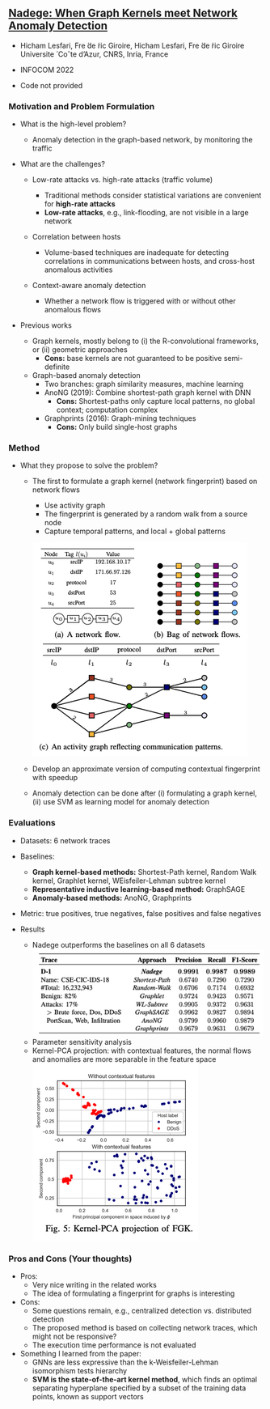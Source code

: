## [Nadege: When Graph Kernels meet Network Anomaly Detection](https://ieeexplore.ieee.org/document/9796978)

* Hicham Lesfari, Fre ́de ́ric Giroire, Hicham Lesfari, Fre ́de ́ric Giroire Universite ́ Coˆte d’Azur, CNRS, Inria, France

* INFOCOM 2022

* Code not provided

### Motivation and Problem Formulation

* What is the high-level problem?
  * Anomaly detection in the graph-based network, by monitoring the traffic

* What are the challenges?
  * Low-rate attacks vs. high-rate attacks (traffic volume)
    * Traditional methods consider statistical variations are convenient for **high-rate attacks**
    * **Low-rate attacks**, e.g., link-flooding, are not visible in a large network

  * Correlation between hosts
    * Volume-based techniques are inadequate for detecting correlations in communications between hosts, and cross-host anomalous activities

  * Context-aware anomaly detection
    * Whether a network flow is triggered with or without other anomalous flows

* Previous works
  * Graph kernels, mostly belong to (i) the R-convolutional frameworks, or (ii) geometric approaches
    * **Cons:** base kernels are not guaranteed to be positive semi-definite
  * Graph-based anomaly detection
    * Two branches: graph similarity measures, machine learning
    * AnoNG (2019): Combine shortest-path graph kernel with DNN
      * **Cons:** Shortest-paths only capture local patterns, no global context; computation complex
    * Graphprints (2016): Graph-mining techniques
      * **Cons:** Only build single-host graphs

### Method

* What they propose to solve the problem?

  * The first to formulate a graph kernel (network fingerprint) based on network flows

    * Use activity graph
    * The fingerprint is generated by a random walk from a source node
    * Capture temporal patterns, and local + global patterns

    ![fingerprint](./fingerprint.png)

  * Develop an approximate version of computing contextual fingerprint with speedup

  * Anomaly detection can be done after (i) formulating a graph kernel, (ii) use SVM as learning model for anomaly detection


### Evaluations

* Datasets: 6 network traces
* Baselines:
  * **Graph kernel-based methods:** Shortest-Path kernel, Random Walk kernel, Graphlet kernel, WEisfeiler-Lehman subtree kernel
  * **Representative inductive learning-based method:** GraphSAGE
  * **Anomaly-based methods:** AnoNG, Graphprints

* Metric: true positives, true negatives, false positives and false negatives
* Results
  * Nadege outperforms the baselines on all 6 datasets
    ![performance](./performance.png)
  * Parameter sensitivity analysis
  * Kernel-PCA projection: with contextual features, the normal flows and anomalies are more separable in the feature space
    ![pca_kernel](./pca_kernel.png)


### Pros and Cons (Your thoughts)

* Pros:
  * Very nice writing in the related works
  * The idea of formulating a fingerprint for graphs is interesting
* Cons:
  * Some questions remain, e.g., centralized detection vs. distributed detection
  * The proposed method is based on collecting network traces, which might not be responsive?
  * The execution time performance is not evaluated
* Something I learned from the paper:
  * GNNs are less expressive than the k-Weisfeiler-Lehman isomorphism tests hierarchy
  * **SVM is the state-of-the-art kernel method**, which finds an optimal separating hyperplane specified by a subset of the training data points, known as support vectors